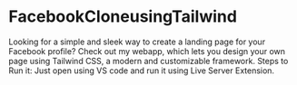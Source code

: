 # FacebookCloneusingTailwind
Looking for a simple and sleek way to create a landing page for your Facebook profile? Check out my webapp, which lets you design your own page using Tailwind CSS, a modern and customizable framework.
Steps to Run it:
Just open using VS code and run it using Live Server Extension.
